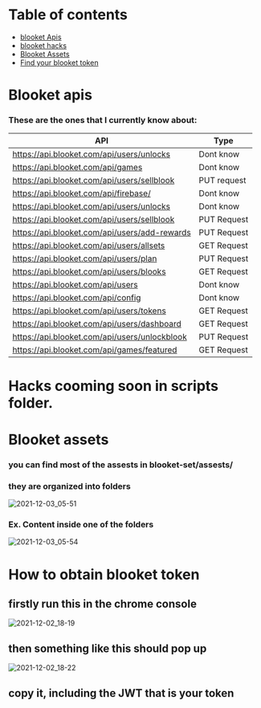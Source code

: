   # Table of contents
- [blooket Apis](#Blooket-apis)
- [blooket hacks](#Hacks)
- [Blooket Assets](#Blooket-assets)
- [Find your blooket token](#How-to-obtain-blooket-token)
 






# Blooket apis
### These are the ones that I currently know about:

| API  | Type |
| ------------- | ------------- |
|https://api.blooket.com/api/users/unlocks | Dont know |
|https://api.blooket.com/api/games |Dont know |
|https://api.blooket.com/api/users/sellblook | PUT request |
|https://api.blooket.com/api/firebase/  |Dont know|
|https://api.blooket.com/api/users/unlocks |Dont know|
|https://api.blooket.com/api/users/sellblook |PUT Request|
|https://api.blooket.com/api/users/add-rewards |PUT Request|
|https://api.blooket.com/api/users/allsets |GET Request| 
|https://api.blooket.com/api/users/plan |PUT Request|
|https://api.blooket.com/api/users/blooks |GET Request |
|https://api.blooket.com/api/users |Dont know|
|https://api.blooket.com/api/config |Dont know|
|https://api.blooket.com/api/users/tokens |GET Request|
|https://api.blooket.com/api/users/dashboard |GET Request|
|https://api.blooket.com/api/users/unlockblook |PUT Request|
|https://api.blooket.com/api/games/featured |GET Request|


# Hacks cooming soon in scripts folder.

# Blooket assets

### you can find most of the assests in blooket-set/assests/

### they are organized into folders

 ![2021-12-03_05-51](https://user-images.githubusercontent.com/80481493/144613597-003b48f1-a064-41f4-b64a-3e192b4c48a6.png)
 ### Ex. Content inside one of the folders
  ![2021-12-03_05-54](https://user-images.githubusercontent.com/80481493/144613936-e84d0f5e-e1f1-4277-846e-06610d34605d.png)







# How to obtain blooket token 



## firstly run this in the chrome console



![2021-12-02_18-19](https://user-images.githubusercontent.com/80481493/144534274-fbb35688-de40-41e0-a655-0c6d2af78fdc.png)



## then something like this should pop up



![2021-12-02_18-22](https://user-images.githubusercontent.com/80481493/144534461-1b56748f-23e6-48c4-835b-e5c307429c33.png)



## copy it, including the JWT that is your token



